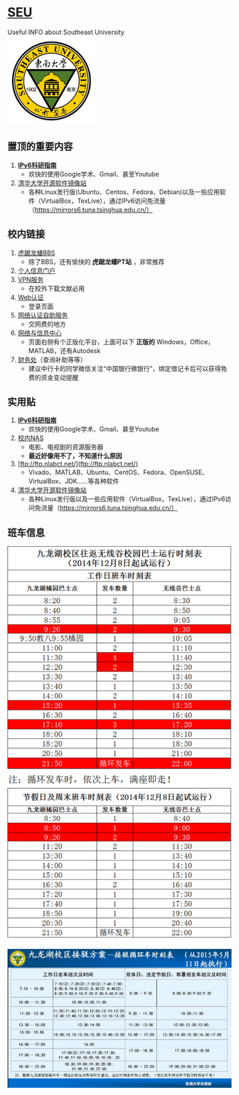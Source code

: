 # [SEU](http://www.seu.edu.cn/)  
Useful INFO about Southeast University  
![](./res/SEU_small.jpg) 


## 置顶的重要内容  
1. [**IPv6科研指南**](IPv6/IPv6.md)  
    - 欢快的使用Google学术、Gmail、甚至Youtube  
2. [清华大学开源软件镜像站](https://mirrors.tuna.tsinghua.edu.cn/)  
    - 各种Linux发行版(Ubuntu、Centos、Fedora、Debian)以及一些应用软件（VirtualBox，TexLive），通过IPv6访问免流量（https://mirrors6.tuna.tsinghua.edu.cn/）  


## 校内链接  
1. [虎踞龙蟠BBS](http://bbs.seu.edu.cn/)  
    - 除了BBS，还有愉快的 **虎踞龙蟠PT站** ，非常推荐  
3. [个人信息门户](http://my.seu.edu.cn/)  
4. [VPN服务](https://vpn2.seu.edu.cn/)  
    - 在校外下载文献必用  
4. [Web认证](https://w.seu.edu.cn/)  
    - 登录页面  
5. [网络认证自助服务](https://selfservice.seu.edu.cn/selfservice/index.php)  
    - 交网费的地方  
6. [网络与信息中心](http://nic.seu.edu.cn/)  
    - 页面右侧有个正版化平台，上面可以下 **正版的** Windows，Office，MATLAB，还有Autodesk  
7. [财务处](http://caiwuchujf.seu.edu.cn/WFManager/login.jsp)（查询补助等等）  
    - 建议中行卡的同学微信关注“中国银行微银行”，绑定借记卡后可以获得免费的资金变动提醒  


## 实用贴  
1. [**IPv6科研指南**](IPv6/IPv6.md)  
    - 欢快的使用Google学术、Gmail、甚至Youtube  
2. [校内NAS](./posts/东南NAS.md)  
    - 电影、电视剧的资源服务器  
    - **最近好像用不了，不知道什么原因**  
3. [ftp://ftp.nlabct.net/](ftp://ftp.nlabct.net/)  
    - Vivado、MATLAB、Ubuntu、CentOS、Fedora、OpenSUSE、VirtualBox、JDK……等各种软件  
4. [清华大学开源软件镜像站](https://mirrors.tuna.tsinghua.edu.cn/)  
    - 各种Linux发行版以及一些应用软件（VirtualBox，TexLive），通过IPv6访问免流量（https://mirrors6.tuna.tsinghua.edu.cn/）  


## 班车信息  
![](./res/CNV.png)  
![](./res/schoolbus_small.jpg)  